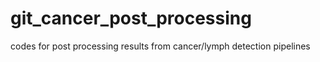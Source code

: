 # git_cancer_post_processing
codes for post processing results from cancer/lymph detection pipelines
